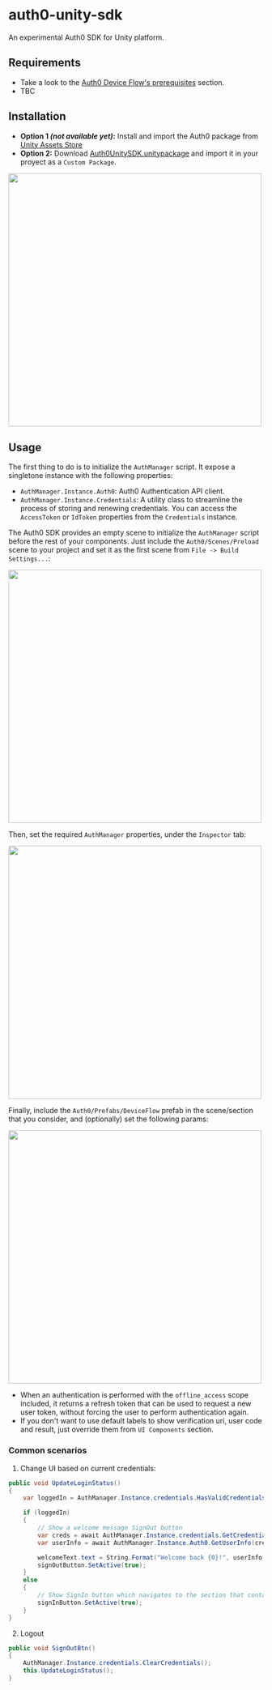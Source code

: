 # auth0-unity-sdk
An experimental Auth0 SDK for Unity platform.

## Requirements

* Take a look to the [Auth0 Device Flow's prerequisites](https://auth0.com/docs/quickstart/native/device/01-login#prerequisites) section.
* TBC

## Installation

* **Option 1 _(not available yet)_:** Install and import the Auth0 package from [Unity Assets Store](https://assetstore.unity.com/)
* **Option 2:** Download [Auth0UnitySDK.unitypackage](TBC) and import it in your proyect as a `Custom Package`.

<img width="500" src="https://user-images.githubusercontent.com/178506/151574518-1a5bad47-cb07-433d-998a-5e1398b8f181.png">

## Usage

The first thing to do is to initialize the `AuthManager` script. It expose a singletone instance with the following properties:

* `AuthManager.Instance.Auth0`: Auth0 Authentication API client.
* `AuthManager.Instance.Credentials`: A utility class to streamline the process of storing and renewing credentials. You can access the `AccessToken` or `IdToken` properties from the `Credentials` instance.

The Auth0 SDK provides an empty scene to initialize the `AuthManager` script before the rest of your components. Just include the `Auth0/Scenes/Preload` scene to your project and set it as the first scene from `File -> Build Settings...`:

<img width="500" src="https://user-images.githubusercontent.com/178506/151579578-d28f7698-0bb5-4075-b2b5-b441a238ae44.png">

Then, set the required `AuthManager` properties, under the `Inspector` tab:

<img width="500" src="https://user-images.githubusercontent.com/178506/151585295-818fa303-41e2-4e21-93b9-081717c0f91d.png">

Finally, include the `Auth0/Prefabs/DeviceFlow` prefab in the scene/section that you consider, and (optionally) set the following params:

<img width="500" src="https://user-images.githubusercontent.com/178506/151587301-ea28bc25-6a7e-44eb-904b-ad4b329b3227.png">

* When an authentication is performed with the `offline_access` scope included, it returns a refresh token that can be used to request a new user token, without forcing the user to perform authentication again.
* If you don't want to use default labels to show verification uri, user code and result, just override them from `UI Components` section.

### Common scenarios

1. Change UI based on current credentials:

```c#
public void UpdateLoginStatus()
{
    var loggedIn = AuthManager.Instance.credentials.HasValidCredentials();

    if (loggedIn)
    {
        // Show a welcome message SignOut button
        var creds = await AuthManager.Instance.credentials.GetCredentials();
        var userInfo = await AuthManager.Instance.Auth0.GetUserInfo(creds.AccessToken);

        welcomeText.text = String.Format("Welcome back {0}!", userInfo.FullName);
        signOutButton.SetActive(true);
    }
    else
    {
        // Show SignIn button which navigates to the section that contains the `DeviceFlow` prefab.
        signInButton.SetActive(true);
    }
}
```

2. Logout

```cs
public void SignOutBtn()
{
    AuthManager.Instance.credentials.ClearCredentials();
    this.UpdateLoginStatus();
}
```
